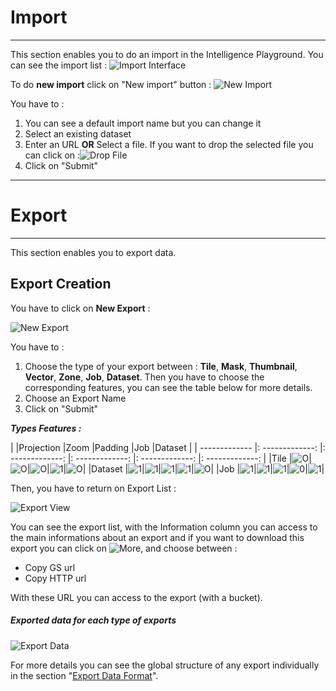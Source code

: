 # Import

-----------------

This section enables you to do an import in the Intelligence Playground. You can see the import list :
![Import Interface](/images/web_ui/import.png)

To do **new import** click on "New import" button :
![New Import](/images/web_ui/import_new.png)

You have to :

1. You can see a default import name but you can change it
2. Select an existing dataset
3. Enter an URL **OR** Select a file. If you want to drop the selected file you can click on :![Drop File](/images/web_ui/import_dropfile.png)
4. Click on "Submit"

-----------------

# Export

-----------------

This section enables you to export data. 

## Export Creation

You have to click on **New Export** :

![New Export](/images/web_ui/export_new.png)

You have to :

1. Choose the type of your export between : **Tile**, **Mask**, **Thumbnail**, **Vector**, **Zone**, **Job**, **Dataset**. Then you have to choose the corresponding features, you can see the table below for more details.
2. Choose an Export Name
3. Click on "Submit"

**_Types Features :_**

|               |Projection       |Zoom             |Padding          |Job              |Dataset          |
| ------------- |: -------------: |: -------------: |: -------------: |: -------------: |: -------------: |
|Tile           |![O](/images/web_ui/1.png)|![O](/images/web_ui/1.png)|![O](/images/web_ui/1.png)|![1](/images/web_ui/2.png)|![O](/images/web_ui/1.png)|
|Dataset        |![1](/images/web_ui/2.png)|![1](/images/web_ui/2.png)|![1](/images/web_ui/2.png)|![1](/images/web_ui/2.png)|![O](/images/web_ui/1.png)|
|Job            |![1](/images/web_ui/2.png)|![1](/images/web_ui/2.png)|![1](/images/web_ui/2.png)|![0](/images/web_ui/1.png)|![1](/images/web_ui/2.png)|

Then, you have to return on Export List :

![Export View](/images/web_ui/export_view.png)

You can see the export list, with the Information column you can access to the main informations about an export and if you want to download this export you can click on ![More](/images/web_ui/datasets_more.png), and choose between :

- Copy GS url
- Copy HTTP url

With these URL you can access to the export (with a bucket).

##### Exported data for each type of exports

![Export Data](/images/web_ui/infos_exports.png)

For more details you can see the global structure of any export individually in the section "[Export Data Format](../parsing/parsing.md)".